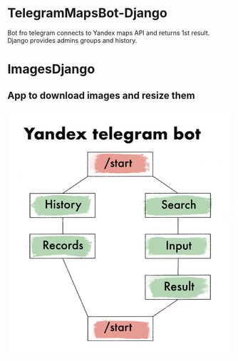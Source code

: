 # TelegramMapsBot-Django
Bot fro telegram connects to Yandex maps API and returns 1st result. Django provides admins groups and history.
# ImagesDjango
App to download images and resize them
--------------------------
![Alt text](https://github.com/Hassan-Mallah/TelegramMapsBot-Django/blob/master/state_diagram.jpg)
--------------------------
